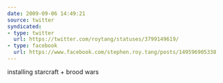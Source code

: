 ```yaml
---
date: 2009-09-06 14:49:21
source: twitter
syndicated:
- type: twitter
  url: https://twitter.com/roytang/statuses/3799149619/
- type: facebook
  url: https://www.facebook.com/stephen.roy.tang/posts/149596905338
---
```


installing starcraft + brood wars